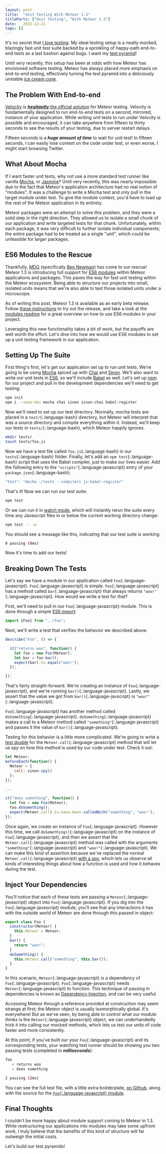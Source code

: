 ```yaml
---
layout: post
title:  "Unit Testing With Meteor 1.3"
titleParts: ["Unit Testing", "With Meteor 1.3"]
date:   2015-12-21
tags: []
---
```


It's no secret that [I love testing](http://blog.east5th.co/2015/08/18/the-ecstasy-of-testing/). My ideal testing setup is a neatly mocked, blazingly fast unit test suite backed by a sprinkling of happy-path end-to-end tests as a last bastion against bugs. I want my [test pyramid](http://martinfowler.com/bliki/TestPyramid.html)!

Until very recently, this setup has been at odds with how Meteor has envisioned software testing. Meteor has always placed more emphasis on end-to-end testing, effectively turning the test pyramid into a deliciously unstable [ice cream cone](http://watirmelon.com/2012/01/31/introducing-the-software-testing-ice-cream-cone/).

## The Problem With End-to-end

[Velocity](https://github.com/meteor-velocity/velocity) is [___hesitantly___ the official solution](http://xolv.io/velocity-announcement) for Meteor testing. Velocity is fundamentally designed to run end-to-end tests on a second, mirrored, instance of your application. While writing unit tests to run under Velocity is possible and encouraged, it can take anywhere from fifteen to thirty seconds to see the results of your testing, due to server restart delays.

Fifteen seconds is a ___huge amount of time___ to wait for unit test! In fifteen seconds, I can easily lose context on the code under test, or even worse, I might start browsing Twitter.

## What About Mocha

If I want faster unit tests, why not use a more standard test runner like vanilla [Mocha](https://mochajs.org/), or [Jasmine](http://jasmine.github.io/)? Until very recently, this was nearly impossible due to the fact that Meteor's application architecture had no real notion of "modules". It was a challenge to write a Mocha test and only pull in the target module under test. To give the module context, you'd have to load up the rest of the Meteor application in its entirety.

Meteor packages were an attempt to solve this problem, and they were a solid step in the right direction. They allowed us to isolate a small chunk of our application and write targeted tests for that chunk. Unfortunately, within each package, it was very difficult to further isolate individual components; the entire package had to be treated as a single "unit", which could be unfeasible for larger packages.

## ES6 Modules to the Rescue

Thankfully, [MDG](https://www.meteor.com/people) (specifically [Ben Newman](https://github.com/benjamn)) has come to our rescue! Meteor 1.3 is introducing full support for [ES6 modules](http://www.2ality.com/2014/09/es6-modules-final.html) within Meteor applications and packages. This paves the way for fast unit testing within the Meteor ecosystem. Being able to structure our projects into small, isolated units means that we're also able to test those isolated units under a microscope.

As of writing this post, Meteor 1.3 is available as an early beta release. Follow [these instructions](https://github.com/meteor/meteor/issues/5788) to try out the release, and take a look at the [modules readme](https://github.com/meteor/meteor/blob/release-1.3/packages/modules/README.md) for a great overview on how to use ES6 modules in your project.

Leveraging this new functionality takes a bit of work, but the payoffs are well worth the effort. Let's dive into how we would use ES6 modules to set up a unit testing framework in our application.

## Setting Up The Suite

First thing's first, let's get our application set up to run unit tests. We're going to be using [Mocha](https://mochajs.org/) spiced up with [Chai](http://chaijs.com/guide/installation/) and [Sinon](http://sinonjs.org/). We'll also want to write our unit tests in [ES6](https://github.com/lukehoban/es6features), so we'll include [Babel](http://babeljs.io/) as well. Let's set up [npm](https://www.npmjs.com/) for our project and pull in the development dependencies we'll need to get testing:

~~~ bash
npm init
npm i --save-dev mocha chai sinon sinon-chai babel-register
~~~

Now we'll need to set up our test directory. Normally, mocha tests are placed in a `test/`{:.language-bash} directory, but Meteor will interpret that was a source directory and compile everything within it. Instead, we'll keep our tests in `tests/`{:.language-bash}, which Meteor happily ignores.

~~~ bash
mkdir tests/
touch tests/foo.js
~~~

Now we have a test file called `foo.js`{:.language-bash} in our `tests`{:.language-bash} folder. Finally, let's add an `npm test`{:.language-bash} script that uses the Babel compiler, just to make our lives easier. Add the following entry to the `"scripts"`{:.language-javascript} entry of your `package.json`{:.language-bash}:

~~~ javascript
"test": "mocha ./tests --compilers js:babel-register"
~~~

That's it! Now we can run our test suite:

~~~ bash
npm test
~~~

Or we can run it in [watch mode](https://mochajs.org/#w-watch), which will instantly rerun the suite every time any Javascript files in or below the current working directory change:

~~~ bash
npm test -- -w
~~~

You should see a message like this, indicating that our test suite is working:

~~~ bash
0 passing (0ms)
~~~

Now it's time to add our tests!

## Breaking Down The Tests

Let's say we have a module in our application called `Foo`{:.language-javascript}. `Foo`{:.language-javascript} is simple. `Foo`{:.language-javascript} has a method called `bar`{:.language-javascript} that always returns `"woo!"`{:.language-javascript}. How would we write a test for that?

First, we'll need to pull in our `Foo`{:.language-javascript} module. This is done through a simple [ES6 import](https://developer.mozilla.org/en-US/docs/Web/JavaScript/Reference/Statements/import):

~~~ javascript
import {Foo} from "../foo";
~~~

Next, we'll write a test that verifies the behavior we described above:

~~~ javascript
describe("Foo", () => {

  it("returns woo", function() {
    let foo = new Foo(Meteor);
    let bar = foo.bar();
    expect(bar).to.equal("woo!");
  });

});
~~~

That's fairly straight-forward. We're creating an instance of `Foo`{:.language-javascript}, and we're running `bar()`{:.language-javascript}. Lastly, we assert that the value we got from `bar()`{:.language-javscript} is `"woo!"`{:.language-javascript}.

`Foo`{:.language-javascript} has another method called `doSomething`{:.language-javascript}. `doSomething`{:.language-javascript} makes a call to a Meteor method called `"something"`{:.language-javascript} and passes it the value of `bar()`{:.language-javascript}.

Testing for this behavior is a little more complicated. We're going to write a [test double](http://www.martinfowler.com/bliki/TestDouble.html) for the `Meteor.call`{:.language-javascript} method that will let us spy on how this method is used by our code under test. Check it out:

~~~ javascript
let Meteor;
beforeEach(function() {
  Meteor = {
    call: sinon.spy()
  };
});

...

it("does something", function() {
  let foo = new Foo(Meteor);
  foo.doSomething();
  expect(Meteor.call).to.have.been.calledWith("something", "woo!");
});
~~~

Once again, we create an instance of `Foo`{:.language-javascript}. However this time, we call `doSomething()`{:.language-javascript} on the instance of `Foo`{:.language-javascript}, and then we assert that the `Meteor.call`{:.language-javascript} method was called with the arguments `"something"`{:.language-javascript} and `"woo!"`{:.language-javascript}. We can make this kind of assertion because we've replaced the normal `Meteor.call`{:.language-javascript} [with a spy](http://sinonjs.org/docs/#spies), which lets us observe all kinds of interesting things about how a function is used and how it behaves during the test.

## Inject Your Dependencies

You'll notice that each of these tests are passing a `Meteor`{:.language-javascript} object into `Foo`{:.language-javascript}. If you dig into the `Foo`{:.language-javascript} module, you'll see that any interactions it has with the outside world of Meteor are done through this passed in object:

~~~ javascript
export class Foo {
  constructor(Meteor) {
    this.Meteor = Meteor;
  }
  bar() {
    return "woo!";
  }
  doSomething() {
    this.Meteor.call("something", this.bar());
  }
}
~~~

In this scenario, `Meteor`{:.language-javascript} is a dependency of `Foo`{:.language-javascript}. `Foo`{:.language-javascript} needs `Meteor`{:.language-javascript} to function. This technique of passing in dependencies is known as [Dependency Injection](http://stackoverflow.com/a/130862), and can be very useful.

Accessing Meteor through a reference provided at construction may seem strange at first; the Meteor object is usually isomorphically global. It's everywhere! But as we've seen, by being able to control what our module _thinks_ is the `Meteor`{:.language-javascript} object, we can underhandedly trick it into calling our mocked methods, which lets us test our units of code faster and more consistently.

At this point, if you've built our your `Foo`{:.language-javascript} and its corresponding tests, your watching test runner should be showing you two passing tests (completed in ___milliseconds___):

~~~ bash
foo
   ✓ returns woo
   ✓ does something

2 passing (2ms)
~~~

You can see the full test file, with a little extra boilderplate, [on Github](https://github.com/pcorey/hello-meteor-modules/blob/master/tests/foo.js), along with the source for the [`Foo`{:.language-javascript} module](https://github.com/pcorey/hello-meteor-modules/blob/master/foo.js).

## Final Thoughts

I couldn't be more happy about module support coming to Meteor in 1.3. While restructuring our applications into modules may take some upfront work, I truly believe that the benefits of this kind of structure will far outweigh the initial costs.

Let's build our test pyramids!
